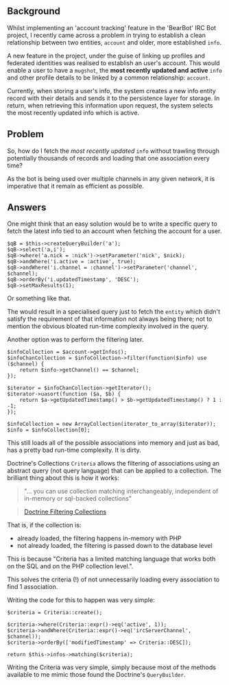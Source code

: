 ## Background

Whilst implementing an 'account tracking' feature in the 'BearBot' IRC Bot project, I recently came across a problem in trying to establish a clean relationship between two entities, `account` and older, more established `info`.

A new feature in the project, under the guise of linking up profiles and federated identities was realised to establish an user's account. This would enable a user to have a `mugshot`, the **most recently updated and active** `info` and other profile details to be linked by a common relationship: `account`.

Currently, when storing a user's info, the system creates a new info entity record with their details and sends it to the persistence layer for storage. In return, when retrieving this information upon request, the system selects the most recently updated info which is active.

## Problem

So, how do I fetch the _most recently updated_ `info` without trawling through potentially thousands of records and loading that one association every time?

As the bot is being used over multiple channels in any given network, it is imperative that it remain as efficient as possible.

## Answers

One might think that an easy solution would be to write a specific query to fetch the latest info tied to an account when fetching the account for a user.

    $qB = $this->createQueryBuilder('a');
    $qB->select('a,i');
    $qB->where('a.nick = :nick')->setParameter('nick', $nick);
    $qB->andWhere('i.active = :active', true);
    $qB->andWhere('i.channel = :channel')->setParameter('channel', $channel);
    $qB->orderBy('i.updatedTimestamp', 'DESC');
    $qB->setMaxResults(1);

Or something like that.

The would result in a specialised query just to fetch the `entity` which didn't satisfy the requirement of that information not always being there; not to mention the obvious bloated run-time complexity involved in the query.

Another option was to perform the filtering later.

    $infoCollection = $account->getInfos();
    $infoChanCollection = $infoCollection->filter(function($info) use ($channel) {
    	return $info->getChannel() == $channel;
    });

    $iterator = $infoChanCollection->getIterator();
    $iterator->uasort(function ($a, $b) {
    	return $a->getUpdatedTimestamp() > $b->getUpdatedTimestamp() ? 1 : -1;
    });

    $infoCollection = new ArrayCollection(iterator_to_array($iterator));
    $info = $infoCollection[0];

This still loads all of the possible associations into memory and just as bad, has a pretty bad run-time complexity. It is dirty.

Doctrine's Collections `Criteria` allows the filtering of associations using an abstract query (not query language) that can be applied to a collection. The brilliant thing about this is how it works:

> "... you can use collection matching interchangeably, independent of in-memory or sql-backed collections"

> [Doctrine Filtering Collections](http://doctrine-orm.readthedocs.org/projects/doctrine-orm/en/latest/reference/working-with-associations.html#filtering-collections)

That is, if the collection is:

- already loaded, the filtering happens in-memory with PHP
- not already loaded, the filtering is passed down to the database level

This is because "Criteria has a limited matching language that works both on the SQL and on the PHP collection level.".

This solves the criteria (!) of not unnecessarily loading every association to find 1 association.

Writing the code for this to happen was very simple:

    $criteria = Criteria::create();

    $criteria->where(Criteria::expr()->eq('active', 1));
    $criteria->andWhere(Criteria::expr()->eq('ircServerChannel', $channel));
    $criteria->orderBy(['modifiedTimestamp' => Criteria::DESC]);

    return $this->infos->matching($criteria);

Writing the Criteria was very simple, simply because most of the methods available to me mimic those found the Doctrine's `QueryBuilder`.
